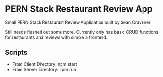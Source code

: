 # PERN Stack Restaurant Review App

Small PERN Stack Restaurant Review Application built by Sean Cravener

Still needs fleshed out some more. Currently only has basic CRUD functions for restaurants and reviews with simple a frontend.

## Scripts

 - From Client Directory: npm start
 - From Server Directory: npm run
